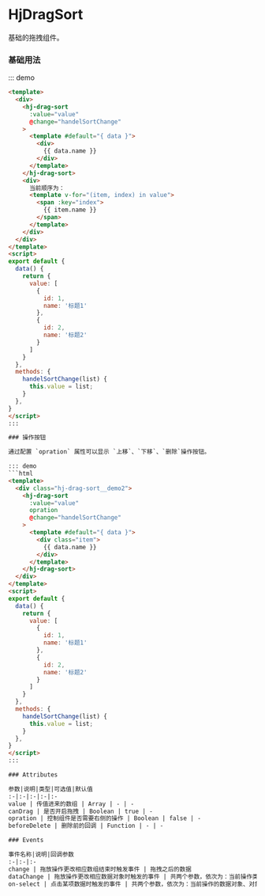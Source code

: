 # HjDragSort

基础的拖拽组件。

### 基础用法

::: demo
```html
<template>
  <div>
    <hj-drag-sort 
      :value="value"
      @change="handelSortChange"
    >
      <template #default="{ data }">
        <div>
          {{ data.name }}
        </div>
      </template>
    </hj-drag-sort>
    <div>
      当前顺序为：
      <template v-for="(item, index) in value">
        <span :key="index">
          {{ item.name }}
        </span>
      </template>
    </div>
  </div>
</template>
<script>
export default {
  data() {
    return {
      value: [
        {
          id: 1,
          name: '标题1'
        },
        {
          id: 2,
          name: '标题2'
        }
      ]
    }
  },
  methods: {
    handelSortChange(list) {
      this.value = list;
    }
  },
}
</script>
:::

### 操作按钮

通过配置 `opration` 属性可以显示 `上移`、`下移`、`删除`操作按钮。

::: demo
```html
<template>
  <div class="hj-drag-sort__demo2">
    <hj-drag-sort 
      :value="value"
      opration
      @change="handelSortChange"
    >
      <template #default="{ data }">
        <div class="item">
          {{ data.name }}
        </div>
      </template>
    </hj-drag-sort>
  </div>
</template>
<script>
export default {
  data() {
    return {
      value: [
        {
          id: 1,
          name: '标题1'
        },
        {
          id: 2,
          name: '标题2'
        }
      ]
    }
  },
  methods: {
    handelSortChange(list) {
      this.value = list;
    }
  },
}
</script>
:::

### Attributes

参数|说明|类型|可选值|默认值
:-|:-|:-|:-|:-
value | 传值进来的数组 | Array | - | -
canDrag | 是否开启拖拽 | Boolean | true | -
opration | 控制组件是否需要右侧的操作 | Boolean | false | -
beforeDelete | 删除前的回调 | Function | - | -

### Events

事件名称|说明|回调参数
:-|:-|:-
change | 拖放操作更改相应数组结束时触发事件 | 拖拽之后的数据
dataChange | 拖放操作更改相应数据对象时触发的事件 | 共两个参数，依次为：当前操作类型（order、mouseover、mouseleave、up、down、delete）、当前操作的数据对象
on-select | 点击某项数据时触发的事件 | 共两个参数，依次为：当前操作的数据对象、对象索引